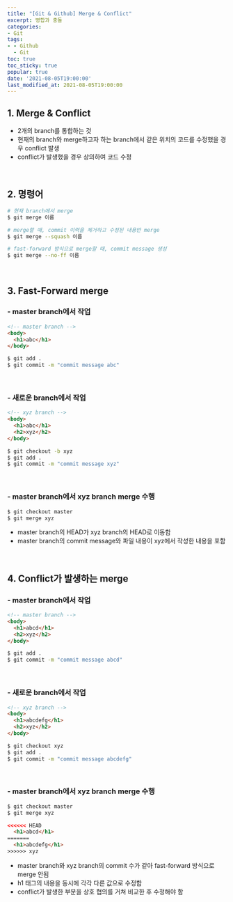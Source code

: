 ```yaml
---
title: "[Git & Github] Merge & Conflict"
excerpt: 병합과 충돌
categories:
- Git
tags:
- - Github
  - Git
toc: true
toc_sticky: true
popular: true
date: '2021-08-05T19:00:00'
last_modified_at: 2021-08-05T19:00:00
---
```


## 1. Merge & Conflict

- 2개의 branch를 통합하는 것
- 현재의 branch와 merge하고자 하는 branch에서 같은 위치의 코드를 수정했을 경우 conflict 발생
- conflict가 발생했을 경우 상의하여 코드 수정


<br>

## 2. 명령어

```bash
# 현재 branch에서 merge
$ git merge 이름

# merge할 때, commit 이력을 제거하고 수정된 내용만 merge
$ git merge --squash 이름

# fast-forward 방식으로 merge할 때, commit message 생성
$ git merge --no-ff 이름
```


<br>

## 3. Fast-Forward merge


### - master branch에서 작업

```html
<!-- master branch -->
<body>
  <h1>abc</h1>
</body>
```

```bash
$ git add .
$ git commit -m "commit message abc"
```


<br>

### - 새로운 branch에서 작업

```html
<!-- xyz branch -->
<body>
  <h1>abc</h1>
  <h2>xyz</h2>
</body>
```

```bash
$ git checkout -b xyz
$ git add .
$ git commit -m "commit message xyz"
```


<br>

### - master branch에서 xyz branch merge 수행

```bash
$ git checkout master
$ git merge xyz
```

- master branch의 HEAD가 xyz branch의 HEAD로 이동함
- master branch의 commit message와 파일 내용이 xyz에서 작성한 내용을 포함


<br>

## 4. Conflict가 발생하는 merge


### - master branch에서 작업

```html
<!-- master branch -->
<body>
  <h1>abcd</h1>
  <h2>xyz</h2>
</body>
```

```bash
$ git add .
$ git commit -m "commit message abcd"
```


<br>

### - 새로운 branch에서 작업

```html
<!-- xyz branch -->
<body>
  <h1>abcdefg</h1>
  <h2>xyz</h2>
</body>
```

```bash
$ git checkout xyz
$ git add .
$ git commit -m "commit message abcdefg"
```


<br>

### - master branch에서 xyz branch merge 수행

```bash
$ git checkout master
$ git merge xyz
```

```html
<<<<<< HEAD
  <h1>abcd</h1>
=======
  <h1>abcdefg</h1>
>>>>>> xyz
```

- master branch와 xyz branch의 commit 수가 같아 fast-forward 방식으로 merge 안됨
- h1 태그의 내용을 동시에 각각 다른 값으로 수정함
- conflict가 발생한 부분을 상호 협의를 거쳐 비교한 후 수정해야 함